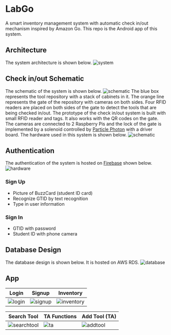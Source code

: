 # LabGo
A smart inventory management system with automatic check in/out mechanism inspired by Amazon Go.
This repo is the Android app of this system.

## Architecture
The system architecture is shown below.
![system](https://github.com/hdmonline/LabGo/blob/master/image/Smart%20Inventort%20Management%20System.png)

## Check in/out Schematic
The schematic of the system is shown below.
![schematic](https://github.com/hdmonline/LabGo/blob/master/image/schematic.png)
The blue box represents the tool repository with a stack of cabinets in it.
The orange line represents the gate of the repository with cameras on both sides. 
Four RFID readers are placed on both sides of the gate to detect the tools that are being checked in/out.
The prototype of the check in/out system is built with small RFID reader and tags. It also works with the QR codes on the gate.
The cameras are connected to 2 Raspberry Pis and the lock of the gate is implemented by a solenoid controlled by 
[Particle Photon](https://store.particle.io/collections/wifi/products/photon) with a driver board.
The hardware used in this system is shown below.
![schematic](https://github.com/hdmonline/LabGo/blob/master/image/hardware.png)

## Authentication
The authentication of the system is hosted on [Firebase](https://firebase.google.com/) shown below.
![hardware](https://github.com/hdmonline/LabGo/blob/master/image/hardware.png)
### Sign Up
* Picture of BuzzCard (student ID card)
* Recognize GTID by text recognition
* Type in user information
### Sign In
* GTID with password
* Student ID with phone camera

## Database Design
The database design is shown below. It is hosted on AWS RDS.
![database](https://github.com/hdmonline/LabGo/blob/master/image/database.png)

## App
|Login|Signup|Inventory|
|---|---|---|
|![login](https://github.com/hdmonline/LabGo/blob/master/image/login.png)|![signup](https://github.com/hdmonline/LabGo/blob/master/image/signup.jpg)|![inventory](https://github.com/hdmonline/LabGo/blob/master/image/inventory.png)|

|Search Tool|TA Functions|Add Tool (TA)|
|---|---|---|
|![searchtool](https://github.com/hdmonline/LabGo/blob/master/image/searchtool.png)|![ta](https://github.com/hdmonline/LabGo/blob/master/image/ta.png)|![addtool](https://github.com/hdmonline/LabGo/blob/master/image/addtool.png)|
